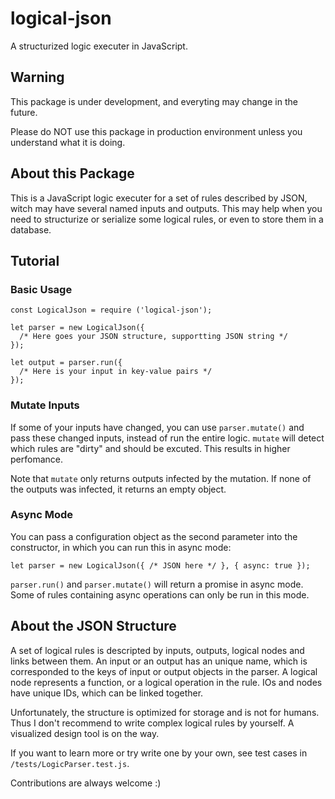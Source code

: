 # logical-json

A structurized logic executer in JavaScript.

## Warning

This package is under development, and everyting may change in the future.

Please do NOT use this package in production environment unless you understand what it is doing.

## About this Package

This is a JavaScript logic executer for a set of rules described by JSON, witch may have several named inputs and outputs. This may help when you need to structurize or serialize some logical rules, or even to store them in a database.

## Tutorial

### Basic Usage

```
const LogicalJson = require ('logical-json');

let parser = new LogicalJson({
  /* Here goes your JSON structure, supportting JSON string */
});

let output = parser.run({
  /* Here is your input in key-value pairs */
});
```

### Mutate Inputs

If some of your inputs have changed, you can use `parser.mutate()` and pass these changed inputs, instead of run the entire logic. `mutate` will detect which rules are "dirty" and should be excuted. This results in higher perfomance.

Note that `mutate` only returns outputs infected by the mutation. If none of the outputs was infected, it returns an empty object.

### Async Mode

You can pass a configuration object as the second parameter into the constructor, in which you can run this in async mode:

```
let parser = new LogicalJson({ /* JSON here */ }, { async: true });
```

`parser.run()` and `parser.mutate()` will return a promise in async mode. Some of rules containing async operations can only be run in this mode.

## About the JSON Structure

A set of logical rules is descripted by inputs, outputs, logical nodes and links between them. An input or an output has an unique name, which is corresponded to the keys of input or output objects in the parser. A logical node represents a function, or a logical operation in the rule. IOs and nodes have unique IDs, which can be linked together.

Unfortunately, the structure is optimized for storage and is not for humans. Thus I don't recommend to write complex logical rules by yourself. A visualized design tool is on the way.

If you want to learn more or try write one by your own, see test cases in `/tests/LogicParser.test.js`.

Contributions are always welcome :)
